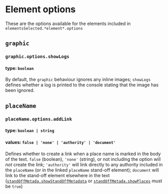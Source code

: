 # Element options
These are the options available for the elements included in `elementsSelected.*element*.options`

## `graphic`
### `graphic.options.showLogs`
#### type: `boolean`
By default, the `graphic` behaviour ignores any inline images; `showLogs` defines whether a log is printed to the console stating that the image has been ignored.

## `placeName`
### `placeName.options.addLink`
#### type: `boolean | string`
#### values: `false | 'none' | 'authority' | 'document'`
Defines whether to create a link when a place name is marked in the body of the text. `false` (boolean), `'none'` (string), or not including the option will *not* create the link; `'authority'` will link directly to any authority included in the `placeName` (or in the linked `placeName` stand-off element); `document` will link to the stand-off element elsewhere in the text ([`standOffMetada.showStandOffMetadata`](./TeiConverter.config.md#standoffmetadatashowstandoffmetadata) or [`standOffMetada.showPlaces`](./TeiConverter.config.md#standoffmetadatashowplaces) must be `true`)